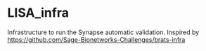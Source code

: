 # LISA_infra
Infrastructure to run the Synapse automatic validation. Inspired by https://github.com/Sage-Bionetworks-Challenges/brats-infra
